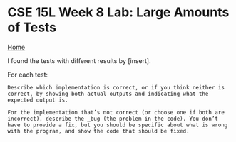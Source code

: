 # CSE 15L Week 8 Lab: Large Amounts of Tests
[Home](index.html)

I found the tests with different results by [insert].

For each test:

    Describe which implementation is correct, or if you think neither is correct, by showing both actual outputs and indicating what the expected output is.
    
    For the implementation that’s not correct (or choose one if both are incorrect), describe the _bug (the problem in the code). You don’t have to provide a fix, but you should be specific about what is wrong with the program, and show the code that should be fixed.